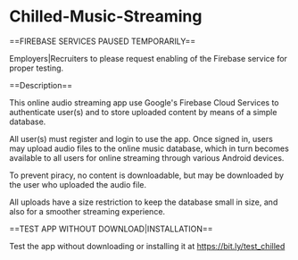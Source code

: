 # Chilled-Music-Streaming

==FIREBASE SERVICES PAUSED TEMPORARILY==

Employers|Recruiters to please request enabling of the Firebase service for proper testing.

==Description==

This online audio streaming app use Google's Firebase Cloud Services to authenticate user(s) and to store uploaded content by means of a simple database.

All user(s) must register and login to use the app. Once signed in, users may upload audio files to the online music database, which in turn becomes available to all users for online streaming through various Android devices.

To prevent piracy, no content is downloadable, but may be downloaded by the user who uploaded the audio file.

All uploads have a size restriction to keep the database small in size, and also for a smoother streaming experience.

==TEST APP WITHOUT DOWNLOAD|INSTALLATION==

Test the app without downloading or installing it at https://bit.ly/test_chilled
